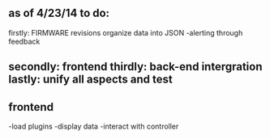 as of 4/23/14 to do:
-----
firstly:
  FIRMWARE revisions
  organize data into JSON
      -alerting through feedback

secondly:
  frontend
thirdly:
  back-end intergration
lastly:
  unify all aspects and test
------
frontend
------
-load plugins
-display data
-interact with controller
